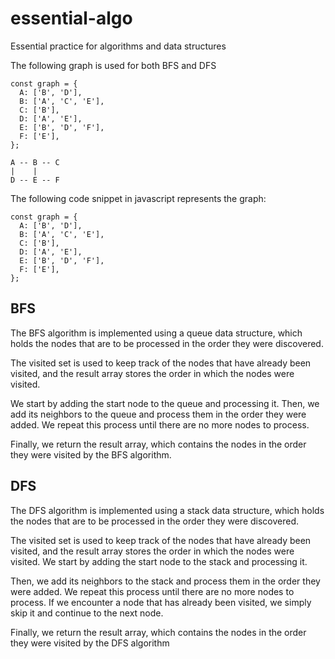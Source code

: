 # essential-algo
Essential practice for algorithms and data structures

The following graph is used for both BFS and DFS

```
const graph = {
  A: ['B', 'D'],
  B: ['A', 'C', 'E'],
  C: ['B'],
  D: ['A', 'E'],
  E: ['B', 'D', 'F'],
  F: ['E'],
};
```

```
A -- B -- C
|    |
D -- E -- F
```

The following code snippet in javascript represents the graph:
```
const graph = {
  A: ['B', 'D'],
  B: ['A', 'C', 'E'],
  C: ['B'],
  D: ['A', 'E'],
  E: ['B', 'D', 'F'],
  F: ['E'],
};
```

## BFS

The BFS algorithm is implemented using a queue data structure, which holds the nodes that are to be processed in the order they were discovered.

The visited set is used to keep track of the nodes that have already been visited, and the result array stores the order in which the nodes were visited.

We start by adding the start node to the queue and processing it. Then, we add its neighbors to the queue and process them in the order they were added. We repeat this process until there are no more nodes to process.

Finally, we return the result array, which contains the nodes in the order they were visited by the BFS algorithm.

## DFS

The DFS algorithm is implemented using a stack data structure, which holds the nodes that are to be processed in the order they were discovered.

The visited set is used to keep track of the nodes that have already been visited, and the result array stores the order in which the nodes were visited. We start by adding the start node to the stack and processing it.

Then, we add its neighbors to the stack and process them in the order they were added. We repeat this process until there are no more nodes to process. If we encounter a node that has already been visited, we simply skip it and continue to the next node.

Finally, we return the result array, which contains the nodes in the order they were visited by the DFS algorithm
